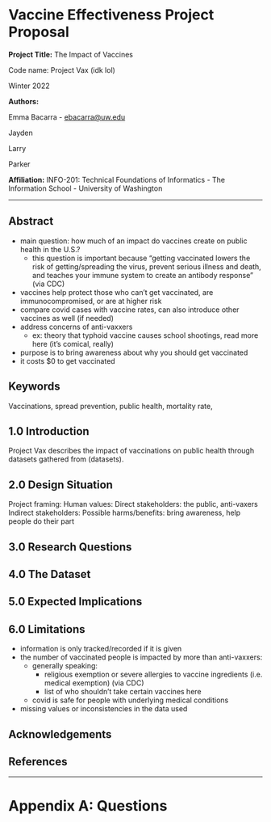 # Vaccine Effectiveness Project Proposal

**Project Title:** The Impact of Vaccines

Code name: Project Vax (idk lol)

Winter 2022


**Authors:**

Emma Bacarra - ebacarra@uw.edu

Jayden

Larry

Parker

**Affiliation:** INFO-201: Technical Foundations of Informatics - The Information School - University of Washington

<hr />

## Abstract
- main question: how much of an impact do vaccines create on public health in the U.S.?
  - this question is important because “getting vaccinated lowers the risk of getting/spreading the virus, prevent serious illness and death, and teaches your immune system to create an antibody response” (via CDC)
- vaccines help protect those who can’t get vaccinated, are immunocompromised, or are at higher risk
- compare covid cases with vaccine rates, can also introduce other vaccines as well (if needed)
- address concerns of anti-vaxxers
  - ex: theory that typhoid vaccine causes school shootings, read more here (it’s comical, really)
- purpose is to bring awareness about why you should get vaccinated
- it costs $0 to get vaccinated


## Keywords
Vaccinations, spread prevention, public health, mortality rate,

## 1.0 Introduction
Project Vax describes the impact of vaccinations on public health through datasets gathered from (datasets).

## 2.0 Design Situation
Project framing:
Human values:
Direct stakeholders: the public, anti-vaxers
Indirect stakeholders:
Possible harms/benefits: bring awareness, help people do their part

## 3.0 Research Questions

## 4.0 The Dataset

## 5.0 Expected Implications

## 6.0 Limitations
- information is only tracked/recorded if it is given
- the number of vaccinated people is impacted by more than anti-vaxxers:
  - generally speaking:
    - religious exemption or severe allergies to vaccine ingredients (i.e. medical exemption) (via CDC)
    - list of who shouldn’t take certain vaccines here
  - covid is safe for people with underlying medical conditions
- missing values or inconsistencies in the data used

## Acknowledgements

## References

<hr />

# Appendix A: Questions
